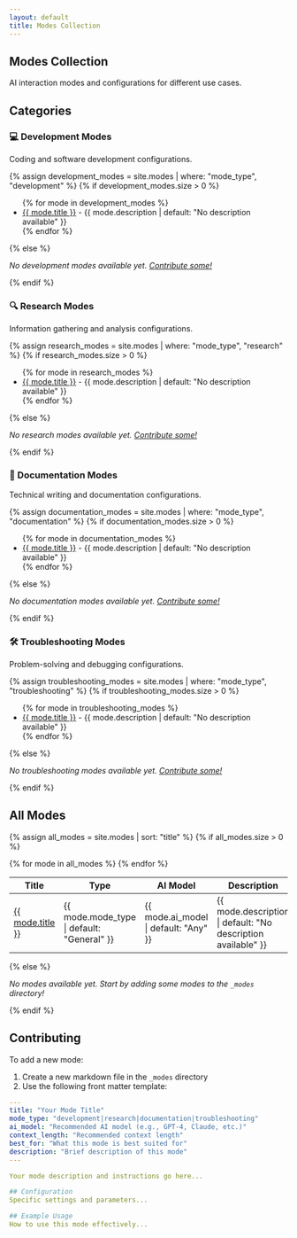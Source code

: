 ```yaml
---
layout: default
title: Modes Collection
---
```


## Modes Collection

AI interaction modes and configurations for different use cases.

## Categories

### 💻 Development Modes
Coding and software development configurations.

{% assign development_modes = site.modes | where: "mode_type", "development" %}
{% if development_modes.size > 0 %}
<ul>
{% for mode in development_modes %}
  <li><a href="{{ mode.url | relative_url }}">{{ mode.title }}</a> - {{ mode.description | default: "No description available" }}</li>
{% endfor %}
</ul>
{% else %}
<p><em>No development modes available yet. <a href="#contributing">Contribute some!</a></em></p>
{% endif %}

### 🔍 Research Modes
Information gathering and analysis configurations.

{% assign research_modes = site.modes | where: "mode_type", "research" %}
{% if research_modes.size > 0 %}
<ul>
{% for mode in research_modes %}
  <li><a href="{{ mode.url | relative_url }}">{{ mode.title }}</a> - {{ mode.description | default: "No description available" }}</li>
{% endfor %}
</ul>
{% else %}
<p><em>No research modes available yet. <a href="#contributing">Contribute some!</a></em></p>
{% endif %}

### 📝 Documentation Modes
Technical writing and documentation configurations.

{% assign documentation_modes = site.modes | where: "mode_type", "documentation" %}
{% if documentation_modes.size > 0 %}
<ul>
{% for mode in documentation_modes %}
  <li><a href="{{ mode.url | relative_url }}">{{ mode.title }}</a> - {{ mode.description | default: "No description available" }}</li>
{% endfor %}
</ul>
{% else %}
<p><em>No documentation modes available yet. <a href="#contributing">Contribute some!</a></em></p>
{% endif %}

### 🛠️ Troubleshooting Modes
Problem-solving and debugging configurations.

{% assign troubleshooting_modes = site.modes | where: "mode_type", "troubleshooting" %}
{% if troubleshooting_modes.size > 0 %}
<ul>
{% for mode in troubleshooting_modes %}
  <li><a href="{{ mode.url | relative_url }}">{{ mode.title }}</a> - {{ mode.description | default: "No description available" }}</li>
{% endfor %}
</ul>
{% else %}
<p><em>No troubleshooting modes available yet. <a href="#contributing">Contribute some!</a></em></p>
{% endif %}

## All Modes

{% assign all_modes = site.modes | sort: "title" %}
{% if all_modes.size > 0 %}
<table>
<thead>
<tr>
<th>Title</th>
<th>Type</th>
<th>AI Model</th>
<th>Description</th>
</tr>
</thead>
<tbody>
{% for mode in all_modes %}
<tr>
<td><a href="{{ mode.url | relative_url }}">{{ mode.title }}</a></td>
<td><span class="category-badge">{{ mode.mode_type | default: "General" }}</span></td>
<td>{{ mode.ai_model | default: "Any" }}</td>
<td>{{ mode.description | default: "No description available" }}</td>
</tr>
{% endfor %}
</tbody>
</table>
{% else %}
<p><em>No modes available yet. Start by adding some modes to the <code>_modes</code> directory!</em></p>
{% endif %}

## Contributing

To add a new mode:

1. Create a new markdown file in the `_modes` directory
2. Use the following front matter template:

```yaml
---
title: "Your Mode Title"
mode_type: "development|research|documentation|troubleshooting"
ai_model: "Recommended AI model (e.g., GPT-4, Claude, etc.)"
context_length: "Recommended context length"
best_for: "What this mode is best suited for"
description: "Brief description of this mode"
---

Your mode description and instructions go here...

## Configuration
Specific settings and parameters...

## Example Usage
How to use this mode effectively...
```